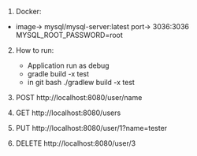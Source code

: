 1. Docker:
- image-> mysql/mysql-server:latest
 port-> 3036:3036
 MYSQL_ROOT_PASSWORD=root

2. How to run:
   + Application run as debug
   - gradle build -x test
   - in git bash ./gradlew build -x test

3. POST http://localhost:8080/user/name
4. GET http://localhost:8080/users
5. PUT http://localhost:8080/user/1?name=tester
6. DELETE http://localhost:8080/user/3

